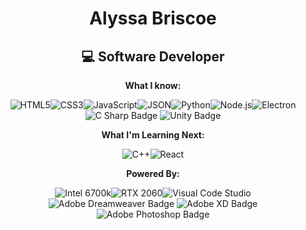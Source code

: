 <h1 align ="center">  Alyssa Briscoe </h1>

<h2 align="center"> 💻 Software Developer </h2>
 
<div align= "center">
 
**What I know:**
  
![HTML5](https://img.shields.io/badge/HTML5-E34F26?style=for-the-badge&logo=html5&logoColor=white)![CSS3](https://img.shields.io/badge/CSS3-1572B6?style=for-the-badge&logo=css3&logoColor=white)![JavaScript](https://img.shields.io/badge/JavaScript-323330?style=for-the-badge&logo=javascript&logoColor=F7DF1E)![JSON](https://img.shields.io/badge/json-5E5C5C?style=for-the-badge&logo=json&logoColor=white)![Python](https://img.shields.io/badge/Python-FFD43B?style=for-the-badge&logo=python&logoColor=blue)![Node.js](https://img.shields.io/badge/Node.js-339933?style=for-the-badge&logo=nodedotjs&logoColor=white)![Electron](https://img.shields.io/badge/Electron-2B2E3A?style=for-the-badge&logo=electron&logoColor=9FEAF9)
![C Sharp Badge](https://img.shields.io/badge/C%20Sharp-239120?logo=csharp&logoColor=fff&style=for-the-badge) ![Unity Badge](https://img.shields.io/badge/Unity-FFF?logo=unity&logoColor=000&style=for-the-badge)

**What I'm Learning Next:**

![C++](https://img.shields.io/badge/C++-00599C?style=for-the-badge&logo=c%2b%2b&logoColor=white)![React](https://img.shields.io/badge/React-20232A?style=for-the-badge&logo=react&logoColor=61DAFB)

**Powered By:**
  
![Intel 6700k](https://img.shields.io/badge/Intel%20Core_i7_6th-0071C5?style=for-the-badge&logo=intel&logoColor=white)![RTX 2060](https://img.shields.io/badge/NVIDIA-RTX2060-76B900?style=for-the-badge&logo=nvidia&logoColor=white)![Visual Code Studio](https://img.shields.io/badge/Visual_Studio_Code-0078D4?style=for-the-badge&logo=visual%20studio%20code&logoColor=white) ![Adobe Dreamweaver Badge](https://img.shields.io/badge/Adobe%20Dreamweaver-FF61F6?logo=adobedreamweaver&logoColor=fff&style=for-the-badge) ![Adobe XD Badge](https://img.shields.io/badge/Adobe%20XD-FF61F6?logo=adobexd&logoColor=fff&style=for-the-badge)![Adobe Photoshop Badge](https://img.shields.io/badge/Adobe%20Photoshop-31A8FF?logo=adobephotoshop&logoColor=fff&style=for-the-badge)
 
</div>
